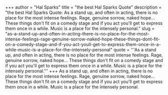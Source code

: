 +++
author = "Hal Sparks"
title = "the best Hal Sparks Quote"
description = "the best Hal Sparks Quote: As a stand up, and often in acting, there is no place for the most intense feelings. Rage, genuine sorrow, naked hope... These things don't fit on a comedy stage and if you act you'll get to express them once in a while. Music is a place for the intensely personal."
slug = "as-a-stand-up-and-often-in-acting-there-is-no-place-for-the-most-intense-feelings-rage-genuine-sorrow-naked-hope-these-things-dont-fit-on-a-comedy-stage-and-if-you-act-youll-get-to-express-them-once-in-a-while-music-is-a-place-for-the-intensely-personal"
quote = '''As a stand up, and often in acting, there is no place for the most intense feelings. Rage, genuine sorrow, naked hope... These things don't fit on a comedy stage and if you act you'll get to express them once in a while. Music is a place for the intensely personal.'''
+++
As a stand up, and often in acting, there is no place for the most intense feelings. Rage, genuine sorrow, naked hope... These things don't fit on a comedy stage and if you act you'll get to express them once in a while. Music is a place for the intensely personal.
